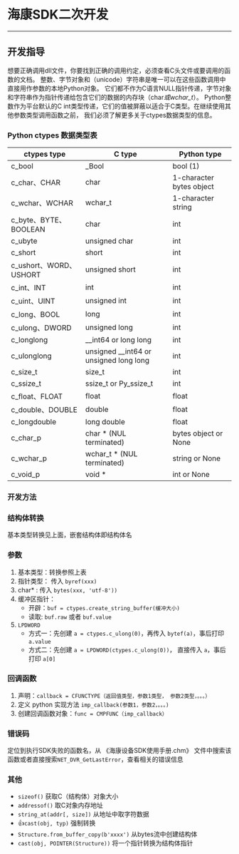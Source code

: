 # 海康SDK二次开发

---

## 开发指导

想要正确调用dll文件，你要找到正确的调用约定，必须查看C头文件或要调用的函数的文档。
整数、字节对象和（unicode）字符串是唯一可以在这些函数调用中直接用作参数的本地Python对象。
它们都不作为C语言NULL指针传递，字节对象和字符串作为指针传递给包含它们的数据的内存块（char*或wchar_t*）。
Python整数作为平台默认的C int类型传递，它们的值被屏蔽以适合于C类型。在继续使用其他参数类型调用函数之前，
我们必须了解更多关于ctypes数据类型的信息。

### Python ctypes 数据类型表
        
| ctypes type  | C type                                   | Python type              |
| ------------ | ---------------------------------------- | ------------------------ |
| c_bool       | \_Bool                                   | bool (1)                 |
| c_char、CHAR  | char                                     | 1-character bytes object |
| c_wchar、WCHAR| wchar_t                                  | 1-character string       |
| c_byte、BYTE、BOOLEAN  | char                            | int                      |
| c_ubyte       | unsigned char                            | int                      |
| c_short       | short                                    | int                      |
| c_ushort、WORD、USHORT| unsigned short                    | int                      |
| c_int、INT    | int                                      | int                      |
| c_uint、UINT  | unsigned int                             | int                      |
| c_long、BOOL  | long                                     | int                      |
| c_ulong、DWORD| unsigned long                            | int                      |
| c_longlong   | \_\_int64 or long long                   | int                      |
| c_ulonglong  | unsigned \_\_int64 or unsigned long long | int                      |
| c_size_t     | size_t                                   | int                      |
| c_ssize_t    | ssize_t or Py_ssize_t                    | int                      |
| c_float、FLOAT| float                                    | float                    |
|c_double、DOUBLE| double                                  | float                   |
| c_longdouble | long double                              | float                    |
| c_char_p     | char \* (NUL terminated)                 | bytes object or None     |
| c_wchar_p    | wchar_t \* (NUL terminated)              | string or None           |
| c_void_p     | void \*                                  | int or None              |


### 开发方法

### 结构体转换

基本类型转换见上面，嵌套结构体即结构体名

### 参数

1. 基本类型：转换参照上表
2. 指针类型： 传入 `byref(xxx)` 
3. char* : 传入 `bytes(xxx, 'utf-8'))`
4. 缓冲区指针：
    - 开辟：`buf = ctypes.create_string_buffer(缓冲大小)`
    - 读取: `buf.raw` 或者 `buf.value`
5. `LPDWORD`
    - 方式一：先创建 `a = ctypes.c_ulong(0)`，再传入 `bytef(a)`，事后打印 `a.value`
    - 方式二：先创建 `a = LPDWORD(ctypes.c_ulong(0))`， 直接传入 `a`，事后打印 `a[0]`
### 回调函数

1. 声明：`callback = CFUNCTYPE（返回值类型，参数1类型， 参数2类型，。。。）`
2. 定义 python 实现方法 `imp_callback(参数1，参数2，。。。)`
3. 创建回调函数对象：`func = CMPFUNC（imp_callback）`

### 错误码

定位到执行SDK失败的函数名，从 《海康设备SDK使用手册.chm》 文件中搜索该函数或者直接搜索`NET_DVR_GetLastError`，查看相关的错误信息

### 其他

- `sizeof()` 获取C（结构体）对象大小
- `addressof()` 取C对象内存地址
- `string_at(addr[, size])` 从地址中取字符数据
- 👍`cast(obj, typ)` 强制转换
- `Structure.from_buffer_copy(b'xxxx')` 从bytes流中创建结构体
- `cast(obj, POINTER(Structure))` 将一个指针转换为结构体指针